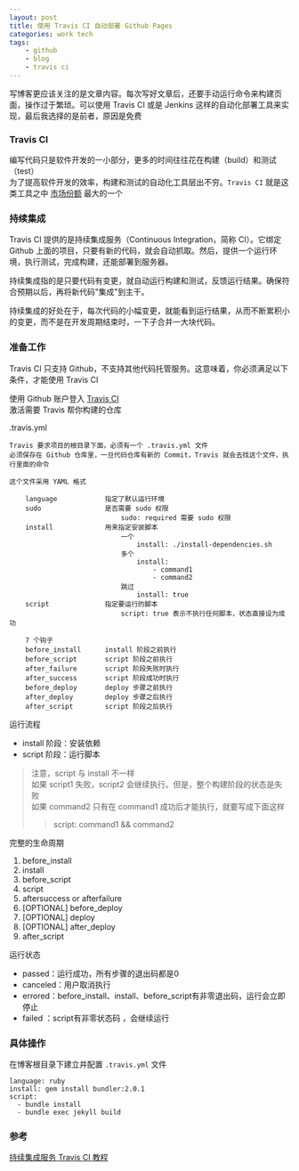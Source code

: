 ```yaml
---
layout: post
title: 使用 Travis CI 自动部署 Github Pages
categories: work tech
tags: 
    - github
    - blog
    - travis ci
---
```


写博客更应该关注的是文章内容。每次写好文章后，还要手动运行命令来构建页面，操作过于繁琐。可以使用 Travis CI 或是 Jenkins 这样的自动化部署工具来实现，最后我选择的是前者，原因是免费

### Travis CI

编写代码只是软件开发的一小部分，更多的时间往往花在构建（build）和测试（test）  
为了提高软件开发的效率，构建和测试的自动化工具层出不穷。`Travis CI` 就是这类工具之中 [市场份额](https://github.blog/2017-11-07-github-welcomes-all-ci-tools/) 最大的一个

### 持续集成

Travis CI 提供的是持续集成服务（Continuous Integration，简称 CI）。它绑定 Github 上面的项目，只要有新的代码，就会自动抓取。然后，提供一个运行环境，执行测试，完成构建，还能部署到服务器。

持续集成指的是只要代码有变更，就自动运行构建和测试，反馈运行结果。确保符合预期以后，再将新代码"集成"到主干。

持续集成的好处在于，每次代码的小幅变更，就能看到运行结果，从而不断累积小的变更，而不是在开发周期结束时，一下子合并一大块代码。

### 准备工作

Travis CI 只支持 Github，不支持其他代码托管服务。这意味着，你必须满足以下条件，才能使用 Travis CI

使用 Github 账户登入 [Travis CI](https://travis-ci.org/)  
激活需要 Travis 帮你构建的仓库

.travis.yml

    Travis 要求项目的根目录下面，必须有一个 .travis.yml 文件
    必须保存在 Github 仓库里，一旦代码仓库有新的 Commit，Travis 就会去找这个文件，执行里面的命令

    这个文件采用 YAML 格式

        language            指定了默认运行环境
        sudo                是否需要 sudo 权限
                                sudo: required 需要 sudo 权限
        install             用来指定安装脚本
                                一个
                                    install: ./install-dependencies.sh
                                多个
                                    install:
                                        - command1
                                        - command2
                                跳过
                                    install: true
        script              指定要运行的脚本
                                script: true 表示不执行任何脚本，状态直接设为成功

        7 个钩子
        before_install      install 阶段之前执行
        before_script       script 阶段之前执行
        after_failure       script 阶段失败时执行
        after_success       script 阶段成功时执行
        before_deploy       deploy 步骤之前执行
        after_deploy        deploy 步骤之后执行
        after_script        script 阶段之后执行

运行流程

- install 阶段：安装依赖
- script 阶段：运行脚本

> 注意，script 与 install 不一样  
> 如果 script1 失败，script2 会继续执行。但是，整个构建阶段的状态是失败  
> 如果 command2 只有在 command1 成功后才能执行，就要写成下面这样
>> script: command1 && command2

完整的生命周期

1. before_install
2. install
3. before_script
4. script
5. aftersuccess or afterfailure
6. [OPTIONAL] before_deploy
7. [OPTIONAL] deploy
8. [OPTIONAL] after_deploy
9. after_script

运行状态

- passed：运行成功，所有步骤的退出码都是0
- canceled：用户取消执行
- errored：before_install、install、before_script有非零退出码，运行会立即停止
- failed ：script有非零状态码 ，会继续运行

### 具体操作

在博客根目录下建立并配置 `.travis.yml` 文件

    language: ruby
    install: gem install bundler:2.0.1
    script:
      - bundle install
      - bundle exec jekyll build

### 参考

[持续集成服务 Travis CI 教程](http://www.ruanyifeng.com/blog/2017/12/travis_ci_tutorial.html)
